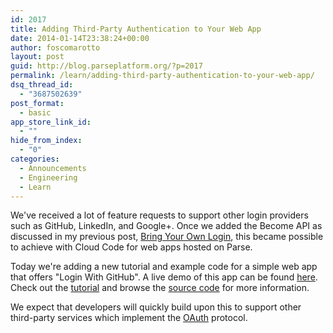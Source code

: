 ```yaml
---
id: 2017
title: Adding Third-Party Authentication to Your Web App
date: 2014-01-14T23:38:24+00:00
author: foscomarotto
layout: post
guid: http://blog.parseplatform.org/?p=2017
permalink: /learn/adding-third-party-authentication-to-your-web-app/
dsq_thread_id:
  - "3687502639"
post_format:
  - basic
app_store_link_id:
  - ""
hide_from_index:
  - "0"
categories:
  - Announcements
  - Engineering
  - Learn
---
```

We've received a lot of feature requests to support other login providers such as GitHub, LinkedIn, and Google+. Once we added the Become API as discussed in my previous post, [Bring Your Own Login](http://blog.parseplatform.org/2013/12/03/bring-your-own-login/), this became possible to achieve with Cloud Code for web apps hosted on Parse.

Today we're adding a new tutorial and example code for a simple web app that offers "Login With GitHub". A live demo of this app can be found [here](https://ghat.parseapp.com). Check out the [tutorial](https://parse.com/tutorials/adding-third-party-authentication-to-your-web-app) and browse the [source code](https://github.com/ParsePlatform/CloudCodeOAuthGitHubTutorial) for more information.

We expect that developers will quickly build upon this to support other third-party services which implement the [OAuth](http://oauth.net/) protocol.